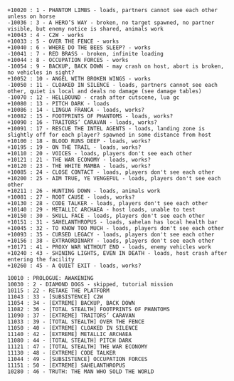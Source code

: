     +10020 : 1 - PHANTOM LIMBS - loads, partners cannot see each other unless on horse
    -10036 : 3 - A HERO’S WAY - broken, no target spawned, no partner visible, but enemy notice is shared, animals work
    +10043 : 4 - C2W - works
    +10033 : 5 - OVER THE FENCE - works
    +10040 : 6 - WHERE DO THE BEES SLEEP? - works
    -10041 : 7 - RED BRASS - broken, infinite loading
    +10044 : 8 - OCCUPATION FORCES - works
    -10054 : 9 - BACKUP, BACK DOWN - may crash on host, abort is broken, no vehicles in sight?
    +10052 : 10 - ANGEL WITH BROKEN WINGS - works
    -10050 : 11 - CLOAKED IN SILENCE - loads, partners cannot see each other, quiet is local and deals no damage (see damage tables)
    -10070 : 12 - HELLBOUND - crash after cutscene, lua gc
    +10080 : 13 - PITCH DARK - loads
    +10086 : 14 - LINGUA FRANCA - loads, works?
    +10082 : 15 - FOOTPRINTS OF PHANTOMS - loads, works?
    +10090 : 16 - TRAITORS’ CARAVAN - loads, works?
    +10091 : 17 - RESCUE THE INTEL AGENTS - loads, landing zone is slightly off for each player? spawned in some distance from host
    +10100 : 18 - BLOOD RUNS DEEP - loads, works?
    +10195 : 19 - ON THE TRAIL - loads, works?
    +10110 : 20 - VOICES - loads, players don't see each other
    +10121 : 21 - THE WAR ECONOMY - loads, works?
    +10120 : 23 - THE WHITE MAMBA - loads, works?
    +10085 : 24 - CLOSE CONTACT - loads, players don't see each other
    +10200 : 25 - AIM TRUE, YE VENGEFUL - loads, players don't see each other
    +10211 : 26 - HUNTING DOWN - loads, animals work
    +10081 : 27 - ROOT CAUSE - loads, works?
    +10130 : 28 - CODE TALKER - loads, players don't see each other
    +10140 : 29 - METALLIC ARCHAEA - host loads, unable to test
    +10150 : 30 - SKULL FACE - loads, players don't see each other
    +10151 : 31 - SAHELANTHROPUS - loads, sahelan has local health bar
    +10045 : 32 - TO KNOW TOO MUCH - loads, players don't see each other
    +10093 : 35 - CURSED LEGACY - loads, players don't see each other
    +10156 : 38 - EXTRAORDINARY - loads, players don't see each other
    +10171 : 41 - PROXY WAR WITHOUT END - loads, enemy vehicles work
    +10240 : 43 - SHINING LIGHTS, EVEN IN DEATH - loads, host crash after entering the facility
    +10260 : 45 - A QUIET EXIT - loads, works?

    10010 : PROLOGUE: AWAKENING
    10030 : 2 - DIAMOND DOGS - skipped, tutorial mission
    10115 : 22 - RETAKE THE PLATFORM
    11043 : 33 - [SUBSISTENCE] C2W
    11054 : 34 - [EXTREME] BACKUP, BACK DOWN
    11082 : 36 - [TOTAL STEALTH] FOOTPRINTS OF PHANTOMS
    11090 : 37 - [EXTREME] TRAITORS’ CARAVAN
    11033 : 39 - [TOTAL STEALTH] OVER THE FENCE
    11050 : 40 - [EXTREME] CLOAKED IN SILENCE
    11140 : 42 - [EXTREME] METALLIC ARCHAEA
    11080 : 44 - [TOTAL STEALTH] PITCH DARK
    11121 : 47 - [TOTAL STEALTH] THE WAR ECONOMY
    11130 : 48 - [EXTREME] CODE TALKER
    11044 : 49 - [SUBSISTENCE] OCCUPATION FORCES
    11151 : 50 - [EXTREME] SAHELANTHROPUS
    10280 : 46 - TRUTH: THE MAN WHO SOLD THE WORLD